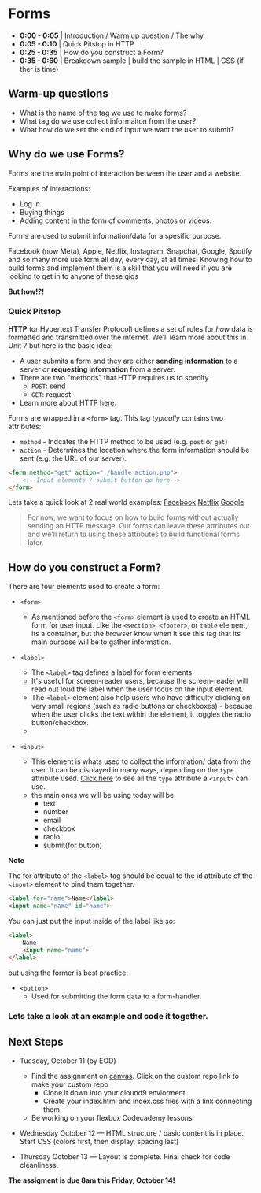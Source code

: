 # Forms

* **0:00 - 0:05** | Introduction / Warm up question / The why
* **0:05 - 0:10** | Quick Pitstop in HTTP
* **0:25 - 0:35** | How do you construct a Form?
* **0:35 - 0:60** | Breakdown sample | build the sample in HTML | CSS (if ther is time)

## Warm-up questions
* What is the name of the tag we use to make forms?
* What tag do we use collect informaiton from the user?
* What how do we set the kind of input we want the user to submit?

## Why do we use Forms?

Forms are the main point of interaction between the user and a website. 

Examples of interactions:
* Log in
* Buying things
* Adding content in the form of comments, photos or videos.
 
Forms are used to submit information/data for a spesific purpose.

Facebook (now Meta), Apple, Netflix, Instagram, Snapchat, Google, Spotify and so many more use form all day, every day, at all times! Knowing how to build forms and implement them is a skill that you will need if you are looking to get in to anyone of these gigs  

**But how!?!**

### Quick Pitstop
**HTTP** (or Hypertext Transfer Protocol) defines a set of rules for _how_ data is formatted and transmitted over the internet. We'll learn more about this in Unit 7 but here is the basic idea:
* A user submits a form and they are either **sending information** to a server or **requesting information** from a server.
* There are two "methods" that HTTP requires us to specify
    * `POST`: send
    * `GET`: request
* Learn more about HTTP [here.](https://www.youtube.com/watch?v=kBXQZMmiA4s)

Forms are wrapped in a `<form>` tag. This tag _typically_ contains two attributes:
* `method` - Indcates the HTTP method to be used (e.g. `post` or `get`) 
* `action` - Determines the location where the form information should be sent (e.g. the URL of our server).

```html
<form method="get" action="./handle_action.php">
    <!--Input elements / submit button go here-->
</form>
```
Lets take a quick look at 2 real world examples: [Facebook](https://www.facebook.com/login/) [Netflix](https://www.netflix.com/login) [Google](https://www.google.com/)
> For now, we want to focus on how to build forms without actually sending an HTTP message. Our forms can leave these attributes out and we'll return to using these attributes to build functional forms later. 

## How do you construct a Form?

There are four elements used to create a form: 
* `<form>`
    * As mentioned before the `<form>` element is used to create an HTML form for user input.  Like the `<section>`, `<footer>`, or `table` element, its a container, but the browser know when it see this tag that its main purpose will be to gather information.
* `<label>`
    * The `<label>` tag defines a label for form elements.
    * It's useful for screen-reader users, because the screen-reader will read out loud the label when the user focus on the input element.
    * The `<label>` element also help users who have difficulty clicking on very small regions (such as radio buttons or checkboxes) - because when the user clicks the text within the <label> element, it toggles the radio button/checkbox.
    * 
    
* `<input>`
    * This element is whats used to collect the information/ data from the user. It can be displayed in many ways, depending on the `type` attribute used. [Click here](https://www.w3schools.com/html/html_form_input_types.asp) to see all the `type` attribute a `<input>` can use.
    * the main ones we will be using today will be:
        * text
        * number
        * email
        * checkbox
        * radio
        * submit(for button)
        
**Note**

The for attribute of the `<label>` tag should be equal to the id attribute of the `<input>` element to bind them together.
```HTML
<label for="name">Name</label>
<input name="name" id="name">
```
You can just put the input inside of the label like so: 

```HTML
<label>
    Name
    <input name="name">
</label>
```
but using the former is best practice. 
* `<button>`
   *  Used for submitting the form data to a form-handler.

### Lets take a look at an example and code it together.


## Next Steps

* Tuesday, October 11 (by EOD)
    * Find the assignment on [canvas](https://canvas.instructure.com/courses/5098447/assignments/32808561?module_item_id=73085074). Click on the custom repo link to make your custom repo
        * Clone it down into your clound9 enviorment.
        * Create your index.html and index.css files with a link connecting them.
    * Be working on your flexbox Codecademy lessons

* Wednesday October 12 — HTML structure / basic content is in place. Start CSS (colors first, then display, spacing last)
* Thursday October 13 — Layout is complete. Final check for code cleanliness.

**The assigment is due 8am this Friday, October 14!**